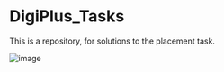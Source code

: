 # DigiPlus_Tasks
This is a repository, for solutions to the placement task.

![image](https://github.com/LOHANNNN1/DigiPlus_Tasks/assets/120187364/687a230b-4eef-4735-8c06-e1fe19cabbed)

